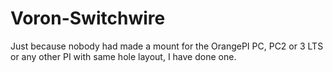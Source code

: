 # Voron-Switchwire

Just because nobody had made a mount for the OrangePI PC, PC2 or 3 LTS or any other PI with same hole layout, I have done one.
